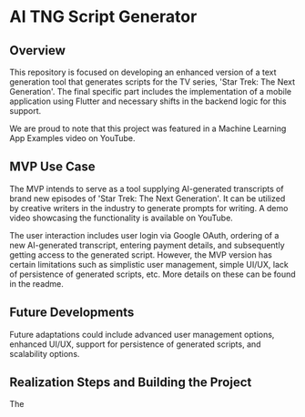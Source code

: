 # AI TNG Script Generator

## Overview

This repository is focused on developing an enhanced version of a text generation tool that generates scripts for the TV series, 'Star Trek: The Next Generation'. The final specific part includes the implementation of a mobile application using Flutter and necessary shifts in the backend logic for this support.

We are proud to note that this project was featured in a Machine Learning App Examples video on YouTube.

## MVP Use Case

The MVP intends to serve as a tool supplying AI-generated transcripts of brand new episodes of 'Star Trek: The Next Generation'. It can be utilized by creative writers in the industry to generate prompts for writing. A demo video showcasing the functionality is available on YouTube.

The user interaction includes user login via Google OAuth, ordering of a new AI-generated transcript, entering payment details, and subsequently getting access to the generated script. However, the MVP version has certain limitations such as simplistic user management, simple UI/UX, lack of persistence of generated scripts, etc. More details on these can be found in the readme.

## Future Developments

Future adaptations could include advanced user management options, enhanced UI/UX, support for persistence of generated scripts, and scalability options.

## Realization Steps and Building the Project

The 